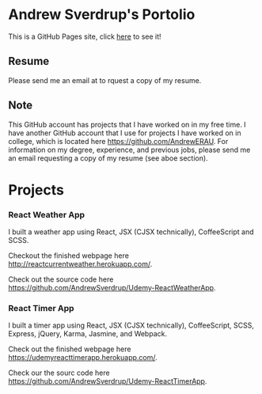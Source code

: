# Andrew Sverdrup's Portolio
This is a GitHub Pages site, click [here](https://andrewsverdrup.github.io/resume-cv/) to see it!

## Resume
Please send me an email at to rquest a copy of my resume.

## Note
This GitHub account has projects that I have worked on in my free time.  I have another GitHub account that I use for projects I have worked on in college, which is located here https://github.com/AndrewERAU.  For information on my degree, experience, and previous jobs, please send me an email requesting a copy of my resume (see aboe section).

# Projects

### React Weather App
I built a weather app using React, JSX (CJSX technically), CoffeeScript and SCSS.

Checkout the finished webpage here http://reactcurrentweather.herokuapp.com/.

Check out the source code here https://github.com/AndrewSverdrup/Udemy-ReactWeatherApp.

### React Timer App
I built a timer app using React, JSX (CJSX technically), CoffeeScript, SCSS, Express, jQuery, Karma, Jasmine, and Webpack.

Check out the finished webpage here https://udemyreacttimerapp.herokuapp.com/.

Check our the sourc code here https://github.com/AndrewSverdrup/Udemy-ReactTimerApp.


